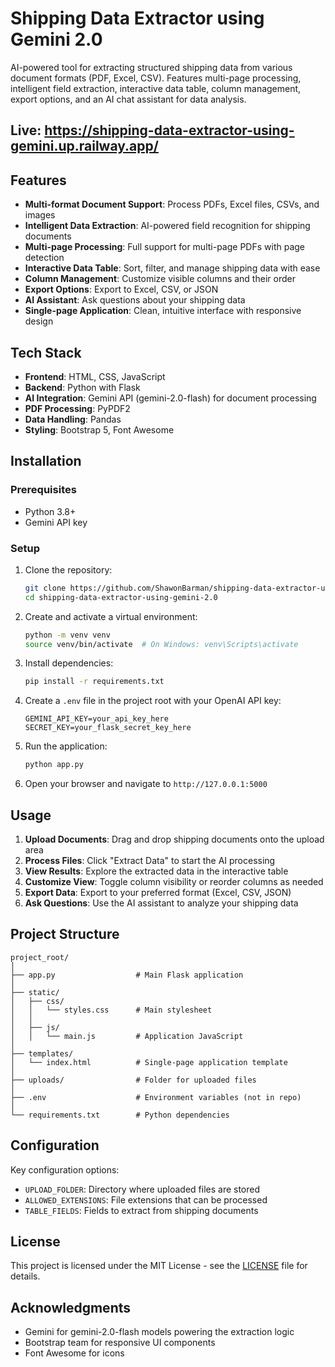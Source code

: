 # Shipping Data Extractor using Gemini 2.0

AI-powered tool for extracting structured shipping data from various document formats (PDF, Excel, CSV). Features multi-page processing, intelligent field extraction, interactive data table, column management, export options, and an AI chat assistant for data analysis.

## Live: https://shipping-data-extractor-using-gemini.up.railway.app/

## Features

- **Multi-format Document Support**: Process PDFs, Excel files, CSVs, and images
- **Intelligent Data Extraction**: AI-powered field recognition for shipping documents
- **Multi-page Processing**: Full support for multi-page PDFs with page detection
- **Interactive Data Table**: Sort, filter, and manage shipping data with ease
- **Column Management**: Customize visible columns and their order
- **Export Options**: Export to Excel, CSV, or JSON
- **AI Assistant**: Ask questions about your shipping data
- **Single-page Application**: Clean, intuitive interface with responsive design

## Tech Stack

- **Frontend**: HTML, CSS, JavaScript
- **Backend**: Python with Flask
- **AI Integration**: Gemini API (gemini-2.0-flash) for document processing
- **PDF Processing**: PyPDF2
- **Data Handling**: Pandas
- **Styling**: Bootstrap 5, Font Awesome

## Installation

### Prerequisites

- Python 3.8+
- Gemini API key

### Setup

1. Clone the repository:
   ```bash
   git clone https://github.com/ShawonBarman/shipping-data-extractor-using-gemini-2.0.git
   cd shipping-data-extractor-using-gemini-2.0
   ```

2. Create and activate a virtual environment:
   ```bash
   python -m venv venv
   source venv/bin/activate  # On Windows: venv\Scripts\activate
   ```

3. Install dependencies:
   ```bash
   pip install -r requirements.txt
   ```

4. Create a `.env` file in the project root with your OpenAI API key:
   ```
   GEMINI_API_KEY=your_api_key_here
   SECRET_KEY=your_flask_secret_key_here
   ```

5. Run the application:
   ```bash
   python app.py
   ```

6. Open your browser and navigate to `http://127.0.0.1:5000`

## Usage

1. **Upload Documents**: Drag and drop shipping documents onto the upload area
2. **Process Files**: Click "Extract Data" to start the AI processing
3. **View Results**: Explore the extracted data in the interactive table
4. **Customize View**: Toggle column visibility or reorder columns as needed
5. **Export Data**: Export to your preferred format (Excel, CSV, JSON)
6. **Ask Questions**: Use the AI assistant to analyze your shipping data

## Project Structure

```
project_root/
│
├── app.py                  # Main Flask application
│
├── static/
│   ├── css/
│   │   └── styles.css      # Main stylesheet
│   │
│   ├── js/
│   │   └── main.js         # Application JavaScript
│
├── templates/
│   └── index.html          # Single-page application template
│
├── uploads/                # Folder for uploaded files
│
├── .env                    # Environment variables (not in repo)
│
└── requirements.txt        # Python dependencies
```

## Configuration

Key configuration options:

- `UPLOAD_FOLDER`: Directory where uploaded files are stored
- `ALLOWED_EXTENSIONS`: File extensions that can be processed
- `TABLE_FIELDS`: Fields to extract from shipping documents

## License

This project is licensed under the MIT License - see the [LICENSE](LICENSE) file for details.

## Acknowledgments

- Gemini for gemini-2.0-flash models powering the extraction logic
- Bootstrap team for responsive UI components
- Font Awesome for icons
